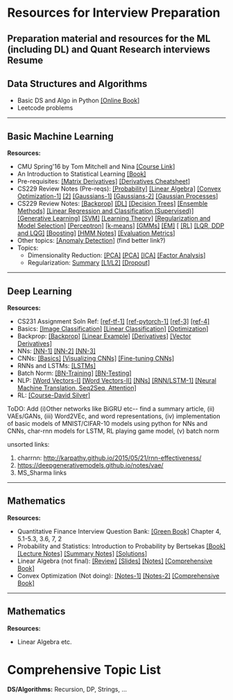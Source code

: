 # Resources for Interview Preparation
Preparation material and resources for the ML (including DL) and Quant Research interviews
Resume 
--- 

## Data Structures and Algorithms
* Basic DS and Algo in Python [[Online Book]](https://runestone.academy/runestone/books/published/pythonds/index.html)
* Leetcode problems

---
## Basic Machine Learning
**Resources:**
* CMU Spring'16 by Tom Mitchell and Nina [[Course Link]](http://www.cs.cmu.edu/~ninamf/courses/601sp15/lectures.shtml)
* An Introduction to Statistical Learning [[Book]](https://faculty.marshall.usc.edu/gareth-james/ISL/ISLR%20Seventh%20Printing.pdf)
* Pre-requisites: [[Matrix Derivatives]](https://atmos.washington.edu/~dennis/MatrixCalculus.pdf) [[Derivatives Cheatsheet]](http://www.gatsby.ucl.ac.uk/teaching/courses/sntn/sntn-2017/resources/Matrix_derivatives_cribsheet.pdf)
* CS229 Review Notes (Pre-reqs): [[Probability]](http://cs229.stanford.edu/section/cs229-prob.pdf) [[Linear Algebra]](http://cs229.stanford.edu/section/cs229-linalg.pdf)  [[Convex Optimization-1]](http://cs229.stanford.edu/section/cs229-cvxopt.pdf) [[2]](http://cs229.stanford.edu/section/cs229-cvxopt2.pdf)  [[Gaussians-1]](http://cs229.stanford.edu/section/cs229-moregaussians.pdf) [[Gaussians-2]](http://cs229.stanford.edu/section/cs229-gaussians.pdf) [[Gaussian Processes]](http://cs229.stanford.edu/section/cs229-gaussian_processes.pdf)
* CS229 Review Notes: [[Backprop]](http://cs229.stanford.edu/notes/cs229-notes-backprop.pdf) [[DL]](http://cs229.stanford.edu/notes/cs229-notes-all/cs229-notes-deep_learning.pdf) [[Decision Trees]](http://cs229.stanford.edu/notes/cs229-notes-dt.pdf) [[Ensemble Methods]](http://cs229.stanford.edu/notes/cs229-notes-ensemble.pdf) [[Linear Regression and Classification (Supervised)]](http://cs229.stanford.edu/notes/cs229-notes1.pdf) [[Generative Learning]](http://cs229.stanford.edu/notes/cs229-notes2.pdf) [[SVM]](http://cs229.stanford.edu/notes/cs229-notes3.pdf) [[Learning Theory]](http://cs229.stanford.edu/notes/cs229-notes4.pdf) [[Regularization and Model Selection]](http://cs229.stanford.edu/notes/cs229-notes5.pdf) [[Perceptron]](http://cs229.stanford.edu/notes/cs229-notes6.pdf) [[k-means]](http://cs229.stanford.edu/notes/cs229-notes7a.pdf) [[GMMs]](http://cs229.stanford.edu/notes/cs229-notes7b.pdf) [[EM]](http://cs229.stanford.edu/notes/cs229-notes8.pdf) [ [[RL]](http://cs229.stanford.edu/notes/cs229-notes12.pdf) [[LQR, DDP and LQG]](http://cs229.stanford.edu/notes/cs229-notes13.pdf) [[Boosting]](http://cs229.stanford.edu/notes/cs229-notes-all/boosting.pdf) [[HMM Notes]](http://cs229.stanford.edu/section/cs229-hmm.pdf) [[Evaluation Metrics]](http://cs229.stanford.edu/section/evaluation_metrics_spring2020.pdf) 
* Other topics: [[Anomaly Detection]](http://courses.washington.edu/css581/lecture_slides/18_anomaly_detection.pdf) (find better link?)
* Topics:
  * Dimensionality Reduction: [[PCA]](https://arxiv.org/pdf/1404.1100.pdf) [[PCA]](http://cs229.stanford.edu/notes/cs229-notes10.pdf) [[ICA]](http://cs229.stanford.edu/notes/cs229-notes11.pdf) [[Factor Analysis]](http://cs229.stanford.edu/notes/cs229-notes9.pdf)
  * Regularization: [Summary](https://cs231n.github.io/neural-networks-2/#reg) [[L1/L2]](https://explained.ai/regularization/index.html) [[Dropout]](https://towardsdatascience.com/simplified-math-behind-dropout-in-deep-learning-6d50f3f47275) 

---
## Deep Learning
**Resources:**
* CS231 Assignment Soln Ref: [[ref-tf-1]](https://github.com/MahanFathi/CS231) [[ref-pytorch-1]](https://github.com/srinadhu/CS231n/) [[ref-3]](https://github.com/jariasf/CS231n) [[ref-4]](https://github.com/Arnav0400/CS231n-2019)
* Basics: [[Image Classification]](https://cs231n.github.io/classification/) [[Linear Classification]](https://cs231n.github.io/linear-classify/) [[Optimization]](https://cs231n.github.io/optimization-1/)
* Backprop: [[Backprop]](https://cs231n.github.io/optimization-2/) [[Linear Example]](http://cs231n.stanford.edu/handouts/linear-backprop.pdf) [[Derivatives]](http://cs231n.stanford.edu/handouts/derivatives.pdf) [[Vector Derivatives]](http://cs231n.stanford.edu/vecDerivs.pdf)
* NNs: [[NN-1]](https://cs231n.github.io/neural-networks-1/) [[NN-2]](https://cs231n.github.io/neural-networks-2/) [[NN-3]](https://cs231n.github.io/neural-networks-2/)
* CNNs: [[Basics]](https://cs231n.github.io/convolutional-networks/) [[Visualizing CNNs]](https://cs231n.github.io/understanding-cnn/) [[Fine-tuning CNNs]](https://cs231n.github.io/transfer-learning/)
* RNNs and LSTMs: [[LSTMs]](https://colah.github.io/posts/2015-08-Understanding-LSTMs/) 
* Batch Norm: [[BN-Training]](https://www.youtube.com/watch?v=nUUqwaxLnWs) [[BN-Testing]](https://www.youtube.com/watch?v=5qefnAek8OA)
* NLP: [[Word Vectors-I]](http://web.stanford.edu/class/cs224n/readings/cs224n-2019-notes01-wordvecs1.pdf) [[Word Vectors-II]](http://web.stanford.edu/class/cs224n/readings/cs224n-2019-notes02-wordvecs2.pdf) [[NNs]](http://web.stanford.edu/class/cs224n/readings/cs224n-2019-notes03-neuralnets.pdf) [[RNN/LSTM-1]](http://web.stanford.edu/class/cs224n/readings/cs224n-2019-notes05-LM_RNN.pdf) [[Neural Machine Translation, Seq2Seq, Attention]](http://web.stanford.edu/class/cs224n/readings/cs224n-2019-notes06-NMT_seq2seq_attention.pdf)
* RL: [[Course-David Silver]](https://www.davidsilver.uk/teaching/)

ToDO: Add (i)Other networks like BiGRU etc-- find a summary article, (ii) VAEs/GANs, (iii) Word2VEc, and word representations, (iv) implementation of basic models of MNIST/CIFAR-10 models using python for NNs and CNNs, char-rnn models for LSTM, RL playing game model, (v) batch norm

unsorted links: 
1. charrnn: http://karpathy.github.io/2015/05/21/rnn-effectiveness/
2. https://deepgenerativemodels.github.io/notes/vae/
3. MS_Sharma links


---
## Mathematics
**Resources:**
* Quantitative Finance Interview Question Bank: [[Green Book]](https://www.amazon.com/Practical-Guide-Quantitative-Finance-Interviews/dp/1438236662) Chapter 4, 5.1-5.3, 3.6, 7, 2
* Probability and Statistics: Introduction to Probability by Bertsekas [[Book]](http://ece307.cankaya.edu.tr/uploads/files/introduction%20to%20probability%20(bertsekas,%202nd,%202008).pdf) [[Lecture Notes]](https://www.vfu.bg/en/e-Learning/Math--Bertsekas_Tsitsiklis_Introduction_to_probability.pdf) [[Summary Notes]](https://ocw.mit.edu/resources/res-6-012-introduction-to-probability-spring-2018/part-i-the-fundamentals/MITRES_6_012S18_Textbook.pdf) [[Solutions]](https://inst.eecs.berkeley.edu/~ee126/sp12/solutions%20to%20bertsekas-book.pdf)
* Linear Algebra (not final): [[Review]](http://cs229.stanford.edu/section/cs229-linalg.pdf) [[Slides]](https://web.mst.edu/~jcmcfd/3108-Slides-v2.pdf) [[Notes]](http://home.iitk.ac.in/~arlal/MTH102/la.pdf) [[Comprehensive Book]](https://math.mit.edu/~gs/linearalgebra/)
* Convex Optimization (Not doing): [[Notes-1]](http://cs229.stanford.edu/section/cs229-cvxopt.pdf) [[Notes-2]](http://cs229.stanford.edu/section/cs229-cvxopt2.pdf) [[Comprehensive Book]](https://web.stanford.edu/~boyd/cvxbook/bv_cvxbook.pdf)

---
## Mathematics
**Resources:**
* Linear Algebra etc.

# Comprehensive Topic List
**DS/Algorithms:** Recursion, DP, Strings, ...
